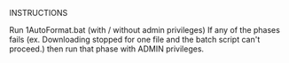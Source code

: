 INSTRUCTIONS

Run 1AutoFormat.bat (with / without admin privileges)
If any of the phases fails (ex. Downloading stopped for one file and the batch script can't proceed.) then run that phase with ADMIN privileges.